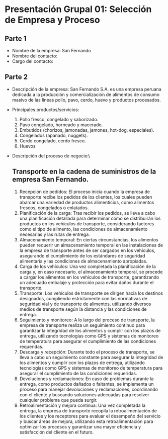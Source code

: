# Presentación Grupal 01: Selección de Empresa y Proceso

## Parte 1

- Nombre de la empresa: San Fernando
- Nombre del contacto:
- Cargo del contacto:

## Parte 2

- Descripción de la empresa:
  San Fernando S.A. es una empresa peruana dedicada a la producción y comercialización de alimentos de consumo masivo de las líneas pollo, pavo, cerdo, huevo y productos procesados.
- Principales productos/servicios:
  1. Pollo fresco, congelado y saborizado.
  2. Pavo congelado, horneado y macerado.
  3. Embutidos (chorizos, jamonadas, jamones, hot-dog, especiales).
  4. Congelados (apanado, nuggets).
  5. Cerdo congelado, cerdo fresco.
  6. Huevos
- Descripción del proceso de negocio:\

  ## Transporte en la cadena de suministros de la empresa San Fernando. 
  1. Recepción de pedidos: El proceso inicia cuando la empresa de transporte recibe los pedidos de los clientes, los cuales pueden abarcar una variedad de productos alimenticios, como alimentos frescos, congelados o enlatados.
  2. Planificación de la carga: Tras recibir los pedidos, se lleva a cabo una planificación detallada para determinar cómo se distribuirán los productos en los vehículos de transporte, considerando factores como el tipo de alimento, las condiciones de almacenamiento necesarias y las rutas de entrega.
  3. Almacenamiento temporal: En ciertas circunstancias, los alimentos pueden requerir un almacenamiento temporal en las instalaciones de la empresa de transporte antes de ser cargados en los vehículos, asegurando el cumplimiento de los estándares de seguridad alimentaria y las condiciones de almacenamiento apropiadas.
  4. Carga de los vehículos: Una vez completada la planificación de la carga y, en caso necesario, el almacenamiento temporal, se procede a cargar los alimentos en los vehículos de transporte, garantizando un adecuado embalaje y protección para evitar daños durante el transporte.
  5. Transporte: Los vehículos de transporte se dirigen hacia los destinos designados, cumpliendo estrictamente con las normativas de seguridad vial y de transporte de alimentos, utilizando diversos medios de transporte según la distancia y las condiciones de entrega.
  6. Seguimiento y monitoreo: A lo largo del proceso de transporte, la empresa de transporte realiza un seguimiento continuo para garantizar la integridad de los alimentos y cumplir con los plazos de entrega, utilizando tecnologías como GPS y sistemas de monitoreo de temperatura para asegurar el cumplimiento de las condiciones requeridas.
  7. Descarga y recepción: Durante todo el proceso de transporte, se lleva a cabo un seguimiento constante para asegurar la integridad de los alimentos y cumplir con los plazos de entrega, utilizando tecnologías como GPS y sistemas de monitoreo de temperatura para asegurar el cumplimiento de las condiciones requeridas.
  8. Devoluciones y reclamaciones: En caso de problemas durante la entrega, como productos dañados o faltantes, se implementa un proceso para manejar devoluciones y reclamaciones, coordinando con el cliente y buscando soluciones adecuadas para resolver cualquier problema que pueda surgir.
  9. Retroalimentación y mejora continua: Una vez completada la entrega, la empresa de transporte recopila la retroalimentación de los clientes y los receptores para evaluar el desempeño del servicio y buscar áreas de mejora, utilizando esta retroalimentación para optimizar los procesos y garantizar una mayor eficiencia y satisfacción del cliente en el futuro.



